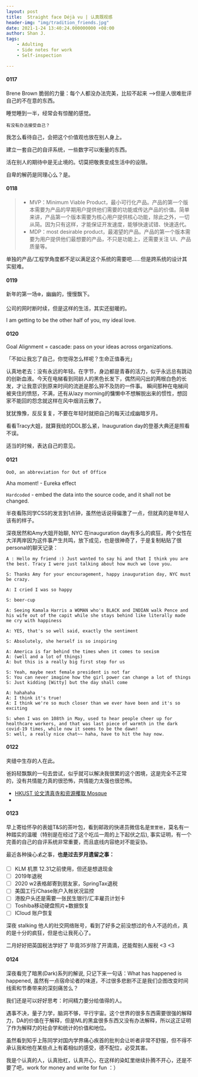 ```yaml
---
layout: post
title:  Straight face Déjà vu | 认真既视感
header-img: "img/tradition_friends.jpg"
date: 2021-1-24 13:40:24.000000000 +08:00
author: Shan J.
tags:
    - Adulting
    - Side notes for work
    - Self-inspection

---
```


#### 0117

Brene Brown 脆弱的力量：每个人都没办法完美，比较不起来 -->但是人很难批评自己的不在意的东西。

睡觉睡到一半，经常会有惊醒的感觉。

`有没有办法接受自己？ `

我怎么看待自己，会把这个价值观也放在别人身上。

建立一套自己的自评系统，一些数字可以衡量的东西。

活在别人的期待中是无止境的。切莫把敬畏变成生活中的设限。

自卑的解药是同理心么？是。

#### 0118

> - MVP：Minimum Viable Product，最小可行化产品。产品的第一个版本需要为产品的早期用户提供他们需要的功能或传达产品的价值。简单来讲，产品第一个版本需要为核心用户提供核心功能，除此之外，一切从简。因为只有这样，才能保证开发速度，能够快速试错、快速迭代。
> - MDP：most desirable product，最渴望的产品。产品的第一个版本需要为用户提供他们最想要的产品，不只是功能上，还需要关注 UI、产品质量等。

单独的产品/工程学角度都不足以满足这个系统的需要吧……但是跨系统的设计其实挺难。

#### 0119

新年的第一场❄️，幽幽的，慢慢飘下。

公司的网时断时续，但是这样的生活，其实还挺暖的。

I am getting to be the other half of you, my ideal love.

#### 0120

Goal Alignment = cascade: pass on your ideas across organizations.

「不如让我忘了自己，你觉得怎么样呢？生命正值春光」

认真地老去：没有永远的年轻。在字节，身边都是青春的活力，似乎永远总有跳动的创新血液。今天在电梯看到同龄人的黑色长发下，偶然间闪出的两根白色的长发，才让我意识到原来时间的流逝是那么猝不及防的一件事。 瞬间那种在电梯间被夹住的愤怒，不满，还有从lazy morning的慵懒中不想解脱出来的惯性，想回家不能回的怨念就这样在风中烟消云散了。

犹犹豫豫，反反复复，不要在年轻时就把自己的每天过成幽暗岁月。

看看Tracy大姐，就算我给的DDL那么紧，Inauguration day的登基大典还是照看不误。

适当的时候，表达自己的意见。

#### 0121

`OoO, an abbreviation for Out of Office`

Aha moment! - Eureka effect

`Hardcoded` - embed the data into the source code, and it shall not be changed.

半夜看陈同学CSS的发言到1点钟，虽然他话说得偏激了一点，但就真的是年轻人该有的样子。

深夜居然和Amy大姐开始聊, NYC 在inauguration day有多么的疯狂，两个女性在大洋两岸因为这件事产生共鸣，放下成见，也是很神奇了，于是复制粘贴了很personal的聊天记录：

```
A : Hello my friend :) Just wanted to say hi and that I think you are the best. Tracy I were just talking about how much we love you.

S: Thanks Amy for your encouragement, happy inauguration day, NYC must be crazy.

A: I cried I was so happy

S: beer-cup

A: Seeing Kamala Harris a WOMAN who's BLACK and INDIAN walk Pence and his wife out of the capit while she stays behind like literally made me cry with happiness

A: YES, that's so well said, exactly the sentiment

S: Absolutely, she herself is so inspiring

A: America is far behind the times when it comes to sexism
A: (well and a lot of things)
A: but this is a really big first step for us

S: Yeah, maybe next female president is not far
S: You can never imagine how the girl power can change a lot of things
S: Just kidding [Witty] but the day shall come

A: hahahaha
A: I think it's true!
A: I think we're so much closer than we ever have been and it's so exciting

S: when I was on 108th in May, used to hear people cheer up for healthcare workers, and that was last piece of warmth in the dark covid-19 times, while now it seems to be the dawn!
S: well, a really nice chat~~ haha, have to hit the hay now.
```



#### 0122

夹缝中生存的人在此。

爸妈轻飘飘的一句去尝试，似乎就可以解决我很累的这个困境，这是完全不正常的，没有共情能力真的很恐怖，共情能力太强也很恐怖。

* [HKUST 论文清真寺和资源攫取 Mosque](https://repository.ust.hk/ir/bitstream/1783.1-84123/1/MPSA_HongYang.pdf)
* [](https://arthum.college.columbia.edu/sites/default/files/arthum_master_syllabus.pdf)



#### 0123

早上寄给怀孕的表姐T&S的茶叶包，看到邮政的快递员微信名是`萱萱爸`，莫名有一种踏实的温暖（特别是在经过了这个吃瓜一周的上下起伏之后), 事实证明，有一个完善的自己的自评系统非常重要，而且底线内容绝对不能妥协。

最近各种操心💰之事，**也是过去岁月遗留之事：**

- [ ]  KLM 机票 12.31之前使用，但还是想退现金
- [ ]  2019年退税
- [ ]  2020 w2表格邮寄到朋友家，SpringTax退税
- [ ]  美国工行/Chase账户入帐状况监控
- [ ]  港股户头还是需要一张民生银行/汇丰雇员计划卡
- [ ]  Toshiba移动硬盘照片+数据恢复
- [ ]  ICloud 账户恢复

深夜 stalking 他人的社交网络账号，看到了好多之前没想过的令人不适的点，真的是十分的疯狂，但是也让我死心了。

二月好好把英国税法学好了 毕竟35岁除了开滴滴，还能帮别人报税 <3 <3


#### 0124

深夜看完了暗黑(Dark)系列的解说, 只记下来一句话：What has happened is happened, 虽然有一点宿命论者的味道，不过很多悲剧不正是我们企图改变时间线索和节奏带来的深刻痛苦么？

我们还是可以好好思考：时间精力要分给值得的人。

遇事不决，量子力学，脑洞不够，平行宇宙。这个世界的很多东西需要很强的解释力，DA的价值在于解释，但是ML的黑盒很多东西又没有办法解释，所以这正证明了作为解释力的社会学和统计的价值和地位。

虽然看到知乎上陈同学对国内学界痛心疾首的批判会让听者非常不舒服，但不得不承认我和他在某些点上有着相似的感受，德不配位，必受其害。

我是个认真的人，认真抬杠，认真开心，在这样的染缸里继续扑腾不开心，还是不要了吧，work for money and write for fun ：）
